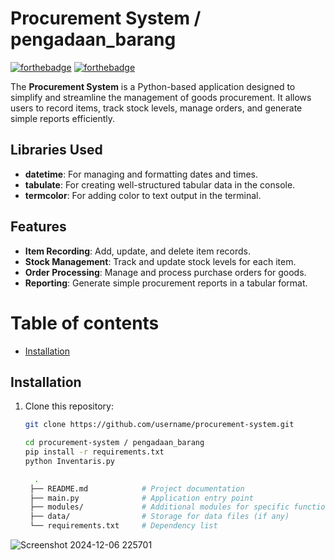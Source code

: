 # Procurement System / pengadaan_barang

[![forthebadge](http://forthebadge.com/images/badges/made-with-python.svg)](http://forthebadge.com)
[![forthebadge](http://forthebadge.com/images/badges/built-with-love.svg)](http://forthebadge.com)


The **Procurement System** is a Python-based application designed to simplify and streamline the management of goods procurement. It allows users to record items, track stock levels, manage orders, and generate simple reports efficiently.

## Libraries Used

- **datetime**: For managing and formatting dates and times.
- **tabulate**: For creating well-structured tabular data in the console.
- **termcolor**: For adding color to text output in the terminal.

## Features

- **Item Recording**: Add, update, and delete item records.
- **Stock Management**: Track and update stock levels for each item.
- **Order Processing**: Manage and process purchase orders for goods.
- **Reporting**: Generate simple procurement reports in a tabular format.
  
# Table of contents


- [Installation](#installation)



## Installation

1. Clone this repository:
   ```bash
   git clone https://github.com/username/procurement-system.git

   cd procurement-system / pengadaan_barang
   pip install -r requirements.txt
   python Inventaris.py

     .
    ├── README.md            # Project documentation
    ├── main.py              # Application entry point
    ├── modules/             # Additional modules for specific functionalities
    ├── data/                # Storage for data files (if any)
    └── requirements.txt     # Dependency list

![Screenshot 2024-12-06 225701](https://github.com/user-attachments/assets/630a615b-2796-4f00-83de-90b5cd08a5fb)



